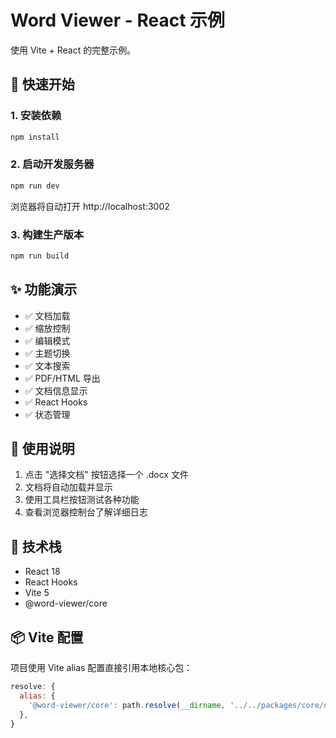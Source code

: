 # Word Viewer - React 示例

使用 Vite + React 的完整示例。

## 🚀 快速开始

### 1. 安装依赖

```bash
npm install
```

### 2. 启动开发服务器

```bash
npm run dev
```

浏览器将自动打开 http://localhost:3002

### 3. 构建生产版本

```bash
npm run build
```

## ✨ 功能演示

- ✅ 文档加载
- ✅ 缩放控制
- ✅ 编辑模式
- ✅ 主题切换
- ✅ 文本搜索
- ✅ PDF/HTML 导出
- ✅ 文档信息显示
- ✅ React Hooks
- ✅ 状态管理

## 📝 使用说明

1. 点击 "选择文档" 按钮选择一个 .docx 文件
2. 文档将自动加载并显示
3. 使用工具栏按钮测试各种功能
4. 查看浏览器控制台了解详细日志

## 🎯 技术栈

- React 18
- React Hooks
- Vite 5
- @word-viewer/core

## 📦 Vite 配置

项目使用 Vite alias 配置直接引用本地核心包：

```javascript
resolve: {
  alias: {
    '@word-viewer/core': path.resolve(__dirname, '../../packages/core/dist/index.esm.js'),
  },
}
```

